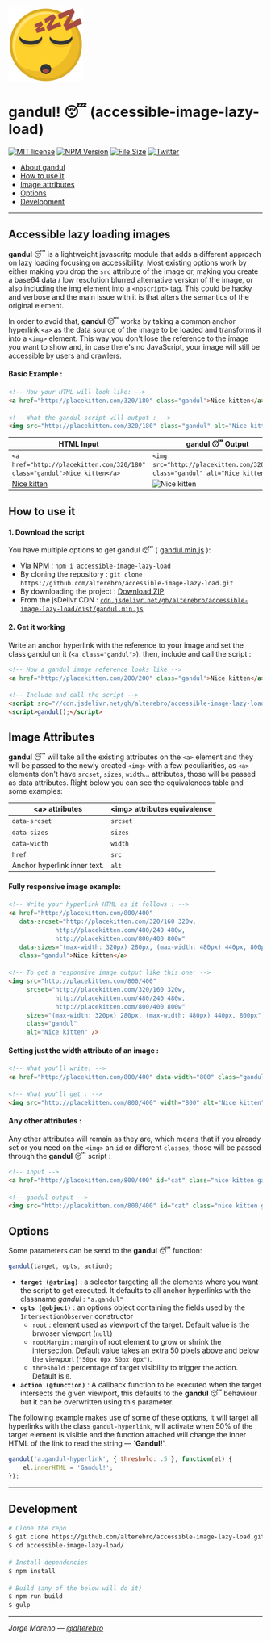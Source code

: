 <img src="gandul.png" alt="gandul" width="148" />

# **gandul!** 😴 (accessible-image-lazy-load)

[![MIT license](https://img.shields.io/github/license/alterebro/accessible-image-lazy-load.svg)](http://opensource.org/licenses/MIT) [![NPM Version](https://img.shields.io/npm/v/accessible-image-lazy-load.svg)](https://www.npmjs.com/package/accessible-image-lazy-load) [![File Size](https://img.shields.io/github/size/alterebro/accessible-image-lazy-load/dist/gandul.min.js.svg)](https://github.com/alterebro/accessible-image-lazy-load/blob/master/dist/gandul.min.js) [![Twitter](https://img.shields.io/twitter/follow/alterebro.svg)](https://twitter.com/alterebro)

- [About gandul](#accessible-lazy-loading-images)
- [How to use it](#how-to-use-it)
- [Image attributes](#image-attributes)
- [Options](#options)
- [Development](#development)

---

## Accessible lazy loading images

**gandul** 😴 is a lightweight javascritp module that adds a different approach on lazy loading focusing on accessibility. Most existing options work by either making you drop the `src` attribute of the image or, making you create a base64 data / low resolution blurred alternative version of the image, or also including the img element into a `<noscript>` tag. This could be hacky and verbose and the main issue with it is that alters the semantics of the original element.

In order to avoid that, **gandul** 😴 works by taking a common anchor hyperlink `<a>` as the data source of the image to be loaded and transforms it into a `<img>` element. This way you don't lose the reference to the image you want to show and, in case there's no JavaScript, your image will still be accessible by users and crawlers.

#### Basic Example :

```html
<!-- How your HTML will look like: -->
<a href="http://placekitten.com/320/180" class="gandul">Nice kitten</a>

<!-- What the gandul script will output : -->
<img src="http://placekitten.com/320/180" class="gandul" alt="Nice kitten" />
```

<table>
<thead>
    <tr>  
        <th>HTML Input</th>
        <th>gandul 😴 Output</th>
    </tr>  
</thead>
<tbody>
    <tr>
        <td><code>&lt;a href="http://placekitten.com/320/180" class="gandul"&gt;Nice kitten&lt;/a&gt;</code></td>
        <td><code>&lt;img src="http://placekitten.com/320/180" class="gandul" alt="Nice kitten" /&gt;</code></td>
    </tr>
    <tr>
        <td><a href="http://placekitten.com/320/180" class="gandul">Nice kitten</a></td>
        <td><img src="http://placekitten.com/320/180" class="gandul" alt="Nice kitten" /></td>
    </tr>
</tbody>
</table>

## How to use it

#### 1. Download the script

You have multiple options to get gandul 😴 ( [gandul.min.js](dist/gandul.min.js) ):

- Via [NPM](https://www.npmjs.com/package/accessible-image-lazy-load) : `npm i accessible-image-lazy-load`
- By cloning the repository : `git clone https://github.com/alterebro/accessible-image-lazy-load.git`
- By downloading the project : [Download ZIP](https://github.com/alterebro/accessible-image-lazy-load/archive/master.zip)
- From the jsDelivr CDN : [`cdn.jsdelivr.net/gh/alterebro/accessible-image-lazy-load/dist/gandul.min.js`](https://cdn.jsdelivr.net/gh/alterebro/accessible-image-lazy-load/dist/gandul.min.js)


#### 2. Get it working

Write an anchor hyperlink with the reference to your image and set the class gandul on it (`<a class="gandul">`). then, include and call the script :

```html
<!-- How a gandul image reference looks like -->
<a href="http://placekitten.com/200/200" class="gandul">Nice kitten</a>

<!-- Include and call the script -->
<script src="//cdn.jsdelivr.net/gh/alterebro/accessible-image-lazy-load/dist/gandul.min.js"></script>
<script>gandul();</script>
```

## Image Attributes

**gandul** 😴 will take all the existing attributes on the `<a>` element and they will be passed to the newly created `<img>` with a few peculiarities, as `<a>` elements don't have `srcset`, `sizes`, `width`... attributes, those will be passed as data attributes. Right below you can see the equivalences table and some examples:

| &lt;a&gt; attributes  | &lt;img&gt; attributes equivalence  |
|-----------------------|-------------|
| `data-srcset`    		| `srcset` 	|
| `data-sizes`     		| `sizes`  	|
| `data-width`     		| `width`  	|
| `href`     			| `src`  	|
| Anchor hyperlink inner text. | `alt` 	|


#### Fully responsive image example:

```html
<!-- Write your hyperlink HTML as it follows : -->
<a href="http://placekitten.com/800/400"
   data-srcset="http://placekitten.com/320/160 320w,
             http://placekitten.com/480/240 480w,
             http://placekitten.com/800/400 800w"
   data-sizes="(max-width: 320px) 280px, (max-width: 480px) 440px, 800px"
   class="gandul">Nice kitten</a>

<!-- To get a responsive image output like this one: -->
<img src="http://placekitten.com/800/400"
	 srcset="http://placekitten.com/320/160 320w,
             http://placekitten.com/480/240 480w,
             http://placekitten.com/800/400 800w"
     sizes="(max-width: 320px) 280px, (max-width: 480px) 440px, 800px"
     class="gandul"
     alt="Nice kitten" />

```


#### Setting just the width attribute of an image :

```html
<!-- What you'll write: -->
<a href="http://placekitten.com/800/400" data-width="800" class="gandul">Nice kitten</a>

<!-- What you'll get : -->
<img src="http://placekitten.com/800/400" width="800" alt="Nice kitten" />
```


#### Any other attributes :

Any other attributes will remain as they are, which means that if you already set or you need on the `<img>` an `id` or different `classes`, those will be passed through the **gandul** 😴 script :

```html
<!-- input -->
<a href="http://placekitten.com/800/400" id="cat" class="nice kitten gandul">Nice kitten</a>

<!-- gandul output -->
<img src="http://placekitten.com/800/400" id="cat" class="nice kitten gandul" alt="Nice kitten" />
```

## Options

Some parameters can be send to the **gandul** 😴 function:

```javascript
gandul(target, opts, action);
```

- **`target (@string)`** : a selector targeting all the elements where you want the script to get executed. It defaults to all anchor hyperlinks with the classname *gandul* : `"a.gandul"`
- **`opts (@object)`** : an options object containing the fields used by the `IntersectionObserver` constructor
    * `root` : element used as viewport of the target. Default value is the brwoser viewport (`null`)
    * `rootMargin` : margin of root element to grow or shrink the intersection. Default value takes an extra 50 pixels above and below the viewport (`"50px 0px 50px 0px"`).
    * `threshold` : percentage of target visibility to trigger the action. Default is `0`.
- **`action (@function)`** : A callback function to be executed when the target intersects the given viewport, this defaults to the **gandul** 😴 behaviour but it can be overwritten using this parameter.

The following example makes use of some of these options, it will target all hyperlinks with the class `gandul-hyperlink`, will activate when 50% of the target element is visible and the function attached will change the inner HTML of the link to read the string — '**Gandul!**'.

```javascript
gandul('a.gandul-hyperlink', { threshold: .5 }, function(el) {
    el.innerHTML = 'Gandul!';
});
```

---

## Development

```sh
# Clone the repo
$ git clone https://github.com/alterebro/accessible-image-lazy-load.git
$ cd accessible-image-lazy-load/

# Install dependencies
$ npm install

# Build (any of the below will do it)
$ npm run build
$ gulp
```

---

*Jorge Moreno — [@alterebro](https://twitter.com/alterebro)*

